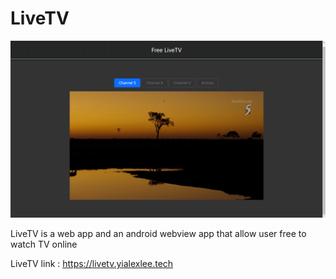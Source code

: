 # LiveTV
![Cover](https://github.com/yialexlee/yialexlee.github.io/blob/master/images/work/work11.png)

LiveTV is a web app and an android webview app that allow user free to watch TV online

LiveTV link : https://livetv.yialexlee.tech
